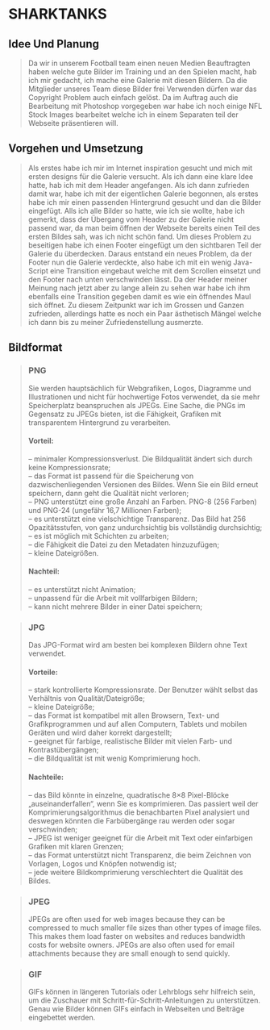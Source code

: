# SHARKTANKS

## Idee Und Planung 
>Da wir in unserem Football team einen neuen Medien Beauftragten haben welche gute Bilder im
Training und an den Spielen macht, hab ich mir gedacht, ich mache eine Galerie mit diesen Bildern. Da die Mitglieder unseres Team diese Bilder frei Verwenden dürfen war das Copyright Problem auch einfach gelöst. Da im Auftrag auch die Bearbeitung mit Photoshop vorgegeben war habe ich noch einige NFL Stock Images bearbeitet welche ich in einem Separaten teil der Webseite präsentieren will. 

## Vorgehen und Umsetzung 
>Als erstes habe ich mir im Internet inspiration gesucht und mich mit ersten designs für die Galerie versucht. Als ich dann eine klare Idee hatte, hab ich mit dem Header angefangen. Als ich dann zufrieden damit war, habe ich mit der eigentlichen Galerie begonnen, als erstes habe ich mir einen passenden Hintergrund gesucht und dan die Bilder eingefügt. Alls ich alle Bilder so hatte, wie ich sie wollte, habe ich gemerkt, dass der Übergang vom Header zu der Galerie nicht passend war, da man beim öffnen der Webseite bereits einen Teil des ersten Bildes sah, was ich nicht schön fand. Um dieses Problem zu beseitigen habe ich einen Footer eingefügt um den sichtbaren Teil der Galerie du überdecken. Daraus entstand ein neues Problem, da der Footer nun die Galerie verdeckte, also habe ich mit ein wenig Java-Script eine Transition eingebaut welche mit dem Scrollen einsetzt und den Footer nach unten verschwinden lässt. Da der Header meiner Meinung nach jetzt aber zu lange allein zu sehen war habe ich ihm ebenfalls eine Transition gegeben damit es wie ein öffnendes Maul sich öffnet. Zu diesem Zeitpunkt war ich im Grossen und Ganzen zufrieden, allerdings hatte es noch ein Paar ästhetisch Mängel welche ich dann bis zu meiner Zufriedenstellung ausmerzte. 

## Bildformat
> ### PNG
> Sie werden hauptsächlich für Webgrafiken, Logos, Diagramme und Illustrationen und nicht für hochwertige Fotos verwendet, da sie mehr Speicherplatz beanspruchen als JPEGs. Eine Sache, die PNGs im Gegensatz zu JPEGs bieten, ist die Fähigkeit, Grafiken mit transparentem Hintergrund zu verarbeiten.
> #### Vorteil:
> – minimaler Kompressionsverlust. Die Bildqualität ändert sich durch keine Kompressionsrate;<br/> 
– das Format ist passend für die Speicherung von dazwischenliegenden Versionen des Bildes. Wenn Sie ein Bild erneut speichern, dann geht die Qualität nicht verloren;<br/>
– PNG unterstützt eine große Anzahl an Farben. PNG-8 (256 Farben) und PNG-24 (ungefähr 16,7 Millionen Farben);<br/>
– es unterstützt eine vielschichtige Transparenz. Das Bild hat 256 Opazitätsstufen, von ganz undurchsichtig bis vollständig durchsichtig;<br/>
– es ist möglich mit Schichten zu arbeiten;<br/>
– die Fähigkeit die Datei zu den Metadaten hinzuzufügen;<br/>
– kleine Dateigrößen.<br/>
> #### Nachteil:
> – es unterstützt nicht Animation;<br/>
– unpassend für die Arbeit mit vollfarbigen Bildern;<br/>
– kann nicht mehrere Bilder in einer Datei speichern;<br/>



> ### JPG
> Das JPG-Format wird am besten bei komplexen Bildern ohne Text verwendet.
> #### Vorteile:
> – stark kontrollierte Kompressionsrate. Der Benutzer wählt selbst das Verhältnis von Qualität/Dateigröße;<br/>
– kleine Dateigröße;<br/>
– das Format ist kompatibel mit allen Browsern, Text- und Grafikprogrammen und auf allen Computern, Tablets und mobilen Geräten und wird daher korrekt dargestellt;<br/>
– geeignet für farbige, realistische Bilder mit vielen Farb- und Kontrastübergängen;<br/>
– die Bildqualität ist mit wenig Komprimierung hoch.
> #### Nachteile:
> – das Bild könnte in einzelne, quadratische 8×8 Pixel-Blöcke „auseinanderfallen“, wenn Sie es komprimieren. Das passiert weil der Komprimierungsalgorithmus die benachbarten Pixel analysiert und deswegen könnten die Farbübergänge rau werden oder sogar verschwinden;<br/>
– JPEG ist weniger geeignet für die Arbeit mit Text oder einfarbigen Grafiken mit klaren Grenzen;<br/>
– das Format unterstützt nicht Transparenz, die beim Zeichnen von Vorlagen, Logos und Knöpfen notwendig ist;<br/>
– jede weitere Bildkomprimierung verschlechtert die Qualität des Bildes.<br/>


> ### JPEG
> JPEGs are often used for web images because they can be compressed to much smaller file sizes than other types of image files. This makes them load faster on websites and reduces bandwidth costs for website owners. JPEGs are also often used for email attachments because they are small enough to send quickly.

> ### GIF
> GIFs können in längeren Tutorials oder Lehrblogs sehr hilfreich sein, um die Zuschauer mit Schritt-für-Schritt-Anleitungen zu unterstützen. Genau wie Bilder können GIFs einfach in Webseiten und Beiträge eingebettet werden.
